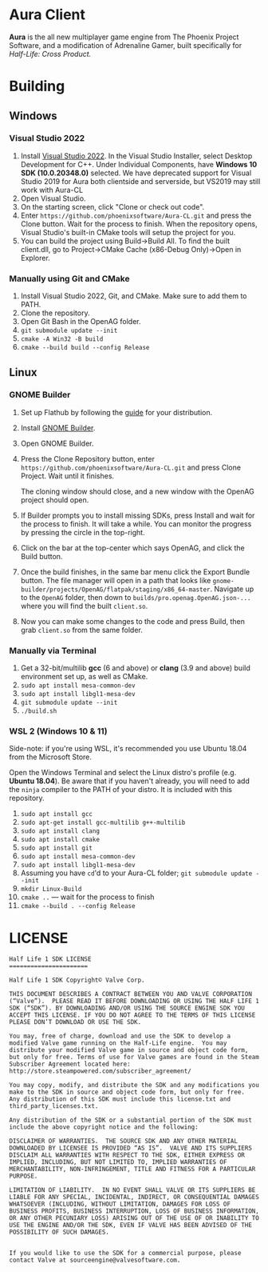 Aura Client
======================

**Aura** is the all new multiplayer game engine from The Phoenix Project Software, and a modification of Adrenaline Gamer, built specifically for *Half-Life: Cross Product.*

# Building
## Windows
### Visual Studio 2022
1. Install  [Visual Studio 2022]([https://visualstudio.microsoft.com/vs/preview/vs2022/#download-preview](https://visualstudio.microsoft.com/thank-you-downloading-visual-studio/?sku=Community&channel=Release&version=VS2022&source=VSLandingPage&cid=2030&passive=false)). In the Visual Studio Installer, select Desktop Development for C++. Under Individual Components, have **Windows 10 SDK (10.0.20348.0)** selected. We have deprecated support for Visual Studio 2019 for Aura both clientside and serverside, but VS2019 may still work with Aura-CL
1. Open Visual Studio.
1. On the starting screen, click "Clone or check out code".
1. Enter `https://github.com/phoenixsoftware/Aura-CL.git` and press the Clone button. Wait for the process to finish. When the repository opens, Visual Studio's built-in CMake tools will setup the project for you.
1. You can build the project using Build→Build All. To find the built client.dll, go to Project→CMake Cache (x86-Debug Only)→Open in Explorer.

### Manually using Git and CMake
1. Install Visual Studio 2022, Git, and CMake. Make sure to add them to PATH.
1. Clone the repository.
1. Open Git Bash in the OpenAG folder.
1. `git submodule update --init`
1. `cmake -A Win32 -B build`
1. `cmake --build build --config Release`

## Linux
### GNOME Builder
1. Set up Flathub by following the [guide](https://flatpak.org/setup/) for your distribution.
1. Install [GNOME Builder](https://flathub.org/apps/details/org.gnome.Builder).
1. Open GNOME Builder.
1. Press the Clone Repository button, enter `https://github.com/phoenixsoftware/Aura-CL.git` and press Clone Project. Wait until it finishes.

   The cloning window should close, and a new window with the OpenAG project should open.
1. If Builder prompts you to install missing SDKs, press Install and wait for the process to finish. It will take a while. You can monitor the progress by pressing the circle in the top-right.
1. Click on the bar at the top-center which says OpenAG, and click the Build button.
1. Once the build finishes, in the same bar menu click the Export Bundle button. The file manager will open in a path that looks like `gnome-builder/projects/OpenAG/flatpak/staging/x86_64-master`. Navigate up to the `OpenAG` folder, then down to `builds/pro.openag.OpenAG.json-...` where you will find the built `client.so`.
1. Now you can make some changes to the code and press Build, then grab `client.so` from the same folder.

### Manually via Terminal
1. Get a 32-bit/multilib **gcc** (6 and above) or **clang** (3.9 and above) build environment set up, as well as CMake.
1. `sudo apt install mesa-common-dev`
1. `sudo apt install libgl1-mesa-dev`
2. `git submodule update --init`
3. `./build.sh`

### WSL 2 (Windows 10 & 11)
Side-note: if you're using WSL, it's recommended you use Ubuntu 18.04 from the Microsoft Store.

Open the Windows Terminal and select the Linux distro's profile (e.g. **Ubuntu 18.04**). Be aware that if you haven't already, you will need to add the `ninja` compiler to the PATH of your distro. It is included with this repository.

1. `sudo apt install gcc`
1. `sudo apt-get install gcc-multilib g++-multilib`
2. `sudo apt install clang`
3. `sudo apt install cmake`
4. `sudo apt install git`
4. `sudo apt install mesa-common-dev`
1. `sudo apt install libgl1-mesa-dev`
5. Assuming you have `cd`'d to your Aura-CL folder; `git submodule update --init`
6. `mkdir Linux-Build`
7. `cmake ..` — wait for the process to finish
8. `cmake --build . --config Release`


# LICENSE
```
Half Life 1 SDK LICENSE
======================

Half Life 1 SDK Copyright© Valve Corp.  

THIS DOCUMENT DESCRIBES A CONTRACT BETWEEN YOU AND VALVE CORPORATION (“Valve”).  PLEASE READ IT BEFORE DOWNLOADING OR USING THE HALF LIFE 1 SDK (“SDK”). BY DOWNLOADING AND/OR USING THE SOURCE ENGINE SDK YOU ACCEPT THIS LICENSE. IF YOU DO NOT AGREE TO THE TERMS OF THIS LICENSE PLEASE DON’T DOWNLOAD OR USE THE SDK.

You may, free of charge, download and use the SDK to develop a modified Valve game running on the Half-Life engine.  You may distribute your modified Valve game in source and object code form, but only for free. Terms of use for Valve games are found in the Steam Subscriber Agreement located here: http://store.steampowered.com/subscriber_agreement/ 

You may copy, modify, and distribute the SDK and any modifications you make to the SDK in source and object code form, but only for free.  Any distribution of this SDK must include this license.txt and third_party_licenses.txt.  
 
Any distribution of the SDK or a substantial portion of the SDK must include the above copyright notice and the following: 

DISCLAIMER OF WARRANTIES.  THE SOURCE SDK AND ANY OTHER MATERIAL DOWNLOADED BY LICENSEE IS PROVIDED “AS IS”.  VALVE AND ITS SUPPLIERS DISCLAIM ALL WARRANTIES WITH RESPECT TO THE SDK, EITHER EXPRESS OR IMPLIED, INCLUDING, BUT NOT LIMITED TO, IMPLIED WARRANTIES OF MERCHANTABILITY, NON-INFRINGEMENT, TITLE AND FITNESS FOR A PARTICULAR PURPOSE.  

LIMITATION OF LIABILITY.  IN NO EVENT SHALL VALVE OR ITS SUPPLIERS BE LIABLE FOR ANY SPECIAL, INCIDENTAL, INDIRECT, OR CONSEQUENTIAL DAMAGES WHATSOEVER (INCLUDING, WITHOUT LIMITATION, DAMAGES FOR LOSS OF BUSINESS PROFITS, BUSINESS INTERRUPTION, LOSS OF BUSINESS INFORMATION, OR ANY OTHER PECUNIARY LOSS) ARISING OUT OF THE USE OF OR INABILITY TO USE THE ENGINE AND/OR THE SDK, EVEN IF VALVE HAS BEEN ADVISED OF THE POSSIBILITY OF SUCH DAMAGES.  
 
 
If you would like to use the SDK for a commercial purpose, please contact Valve at sourceengine@valvesoftware.com.
```


